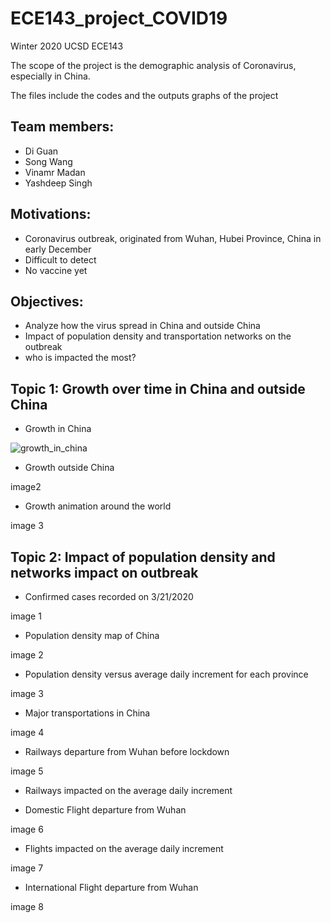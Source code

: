 # ECE143_project_COVID19

Winter 2020 UCSD ECE143

The scope of the project is the demographic analysis of Coronavirus, especially in China. 

The files include the codes and the outputs graphs of the project


Team members:
-
- Di Guan
- Song Wang
- Vinamr Madan
- Yashdeep Singh

Motivations:
-
- Coronavirus outbreak, originated from Wuhan, Hubei Province, China in early December
- Difficult to detect 
- No vaccine yet

Objectives:
-
- Analyze how the virus spread in China and outside China
- Impact of population density and transportation networks on the outbreak
- who is impacted the most?


Topic 1: Growth over time in China and outside China
- 
- Growth in China

![growth_in_china](https://user-images.githubusercontent.com/53081268/77389072-41ae3000-6d4f-11ea-91af-fbec867398d3.png)

- Growth outside China

image2

- Growth animation around the world

image 3

Topic 2: Impact of population density and networks impact on outbreak
- 
- Confirmed cases recorded on 3/21/2020

image 1

- Population density map of China

image 2

- Population density versus average daily increment for each province

image 3

- Major transportations in China

image 4

- Railways departure from Wuhan before lockdown

image 5

- Railways impacted on the average daily increment

- Domestic Flight departure from Wuhan 

image 6

- Flights impacted on the average daily increment

image 7

- International Flight departure from Wuhan

image 8
